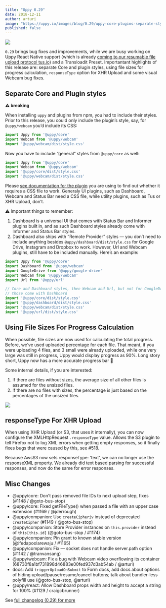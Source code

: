 ```yaml
---
title: "Uppy 0.29"
date: 2018-12-11
author: arturi
image: "https://uppy.io/images/blog/0.29/uppy-core-plugins-separate-styles.jpg"
published: false
---
```


<img src="/images/blog/0.29/uppy-core-plugins-separate-styles.jpg">

`0.29` brings bug fixes and improvements, while we are busy working on Uppy React Native support (which is already [coming to our resumable file upload protocol tus.io](https://github.com/tus/tus-js-client/pull/132)) and a Transloadit Preset. Importantant highlights of this release are: separate Core and plugin styles, using file sizes for progress calculation, `responseType` option for XHR Upload and some visual Webcam bug fixes.  

<!--more-->

## Separate Core and Plugin styles

**⚠️ breaking**

When installing `uppy` and plugins from npm, you had to include their styles. Prior to this release, you could only include the plugin’s style, say, for `@uppy/webcam` you’d include its CSS:

```js
import Uppy from '@uppy/core'
import Webcam from '@uppy/webcam'
import '@uppy/webcam/dist/style.css'
```

Now you have to include “general” styles from `@uppy/core` as well:

```js
import Uppy from '@uppy/core'
import Webcam from '@uppy/webcam'
import '@uppy/core/dist/style.css'
import '@uppy/webcam/dist/style.css'
```

Please [see documentation for the plugin](https://uppy.io/docs/plugins/) you are using to find out whether it requires a CSS file to work. Generaly UI plugins, such as Dashboard, Webcam and Status Bar need a CSS file, while utility plugins, such as Tus or XHR Upload, don’t.

⚠️ Important things to remember:

1. Dashboard is a universal UI that comes with Status Bar and Informer plugins built in, and as such Dashboard styles already come with Informer and Status Bar styles.
2. Dashboard also ships with “Remote Provider” styles — you don’t need to include anything besides `@uppy/dashboard/dist/style.css` for Google Drive, Instagram and Dropbox to work. However, Url and Webcam plugins, still have to be included manually. Here’s an example:

```js
import Uppy from '@uppy/core'
import Dashboard from '@uppy/webcam'
import GoogleDrive from '@uppy/google-drive'
import Webcam from '@uppy/webcam'
import Url from '@uppy/url'

// Core and Dashboard styles, then Webcam and Url, but not for GoogleDrive —
// those come with Dashboard 
import '@uppy/core/dist/style.css'
import '@uppy/dashboard/dist/style.css'
import '@uppy/webcam/dist/style.css'
import '@uppy/url/dist/style.css'
```

## Using File Sizes For Progress Calculation

When possible, file sizes are now used for calculating the total progress. Before, we’ve used uploaded percentage for each file. That meant, if you were uploading 4 files, and 3 small were already uploaded, while one very large was still in progress, Uppy would display progress as 90%. Long story short, Uppy now has a more accurate progress bar 🚀 

Some internal details, if you are interested:

1. If there are files without sizes, the average size of all other files is assumed for the unsized files.
2. If there are no files with sizes, the percentage is just based on the percentages of the unsized files.

<img src="/images/blog/0.29/progress-size-calculation.jpg">

## responseType For XHR Upload

When using XHR Upload (or S3, that uses it internally), you can now configure the XMLHttpRequest `.responseType` value. Allows the S3 plugin to tell Firefox not to log XML errors when getting empty responses, so it finally fixes bugs that were caused by this, see #518.

Because AwsS3 now sets responseType: 'text', we can no longer use the responseXML property. We already did text based parsing for successful responses, and now do the same for error responses.

## Misc Changes

- @uppy/core: Don't pass removed file IDs to next upload step, fixes (#1148 / @goto-bus-stop)
- @uppy/core: Fixed getFileType() when passed a file with an upper case extension (#1169 / @jderrough)
- @uppy/companion: Use `createCipheriv` instead of deprecated `createCipher` (#1149 / @goto-bus-stop)
- @uppy/companion: Store Provider instances on `this.provider` instead of `this[this.id]` (@goto-bus-stop / #1174)
- @uppy/companion: Pin grant to known stable version (@ifedapoolarewaju / #1165)
- @uppy/companion: Fix — socket does not handle server.path option (#1142 / @tranvansang)
- @uppy/webcam: Fix a bug with Webcam video overflowing its container (68730f8a1bf731898d46883e00fed937d3ab54ab / @arturi)
- docs: Add `triggerUploadOnSubmit` to Form docs, add docs about options of hiding upload/pause/resume/cancel buttons; talk about bundler-less polyfill use (@goto-bus-stop, @arturi)
- @uppy/react: Allow Dashboard props width and height to accept a string for 100% (#1129 / craigcbrunner)

See [full changelog (0.29) for more](https://github.com/transloadit/uppy/blob/master/CHANGELOG.md#0290)
